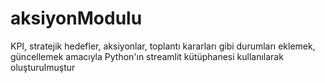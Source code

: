 # aksiyonModulu
KPI, stratejik hedefler, aksiyonlar, toplantı kararları gibi durumları eklemek, güncellemek amacıyla Python'ın streamlit kütüphanesi kullanılarak oluşturulmuştur
